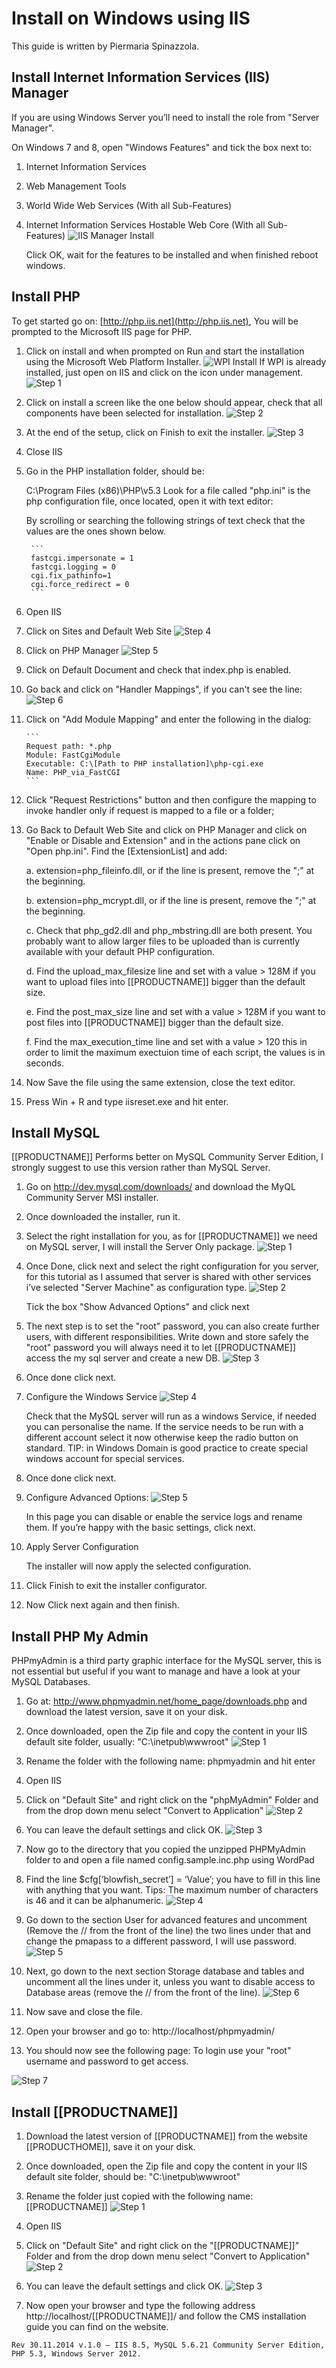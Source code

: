 <!--toc=getting_started-->
# Install on Windows using IIS
This guide is written by Piermaria Spinazzola.

## Install Internet Information Services (IIS) Manager
If you are using Windows Server you’ll need to install the role from "Server Manager".

On Windows 7 and 8, open "Windows Features" and tick the box next to:
1. Internet Information Services

2. Web Management Tools

3. World Wide Web Services (With all Sub-Features)

4. Internet Information Services Hostable Web Core (With all Sub-Features)
![IIS Manager Install](img/install_environment_windows_iismgr_install.png)

    Click OK, wait for the features to be installed and when finished reboot windows.

## Install PHP
To get started go on: [http://php.iis.net](http://php.iis.net), You will be prompted to the Microsoft IIS page for PHP.

1. Click on install and when prompted on Run and start the installation using the Microsoft Web Platform Installer.
![WPI Install](img/install_environment_windows_wpi_install.png)
    If WPI is already installed, just open on IIS and click on the icon under management.
![Step 1](img/install_environment_windows_php_install_step1.png)

2. Click on install a screen like the one below should appear, check that all components have been selected for installation. 
![Step 2](img/install_environment_windows_php_install_step2.png)

3. At the end of the setup, click on Finish to exit the installer.
![Step 3](img/install_environment_windows_php_install_step3.png)

4. Close IIS

5. Go in the PHP installation folder, should be:

    C:\Program Files (x86)\PHP\v5.3
    Look for a file called "php.ini" is the php configuration file, once located, open it with text editor:

    By scrolling or searching the following strings of text check that the values are the ones shown below.

        ```
        fastcgi.impersonate = 1
        fastcgi.logging = 0
        cgi.fix_pathinfo=1
        cgi.force_redirect = 0
        ```

6. Open IIS

7. Click on Sites and Default Web Site
![Step 4](img/install_environment_windows_php_install_step4.png)

8. Click on PHP Manager
![Step 5](img/install_environment_windows_php_install_step5.png)

9. Click on Default Document and check that index.php is enabled.

10. Go back and click on "Handler Mappings", if you can't see the line:
![Step 6](img/install_environment_windows_php_install_step6.png)

11. Click on "Add Module Mapping" and enter the following in the dialog:

        ```
        Request path: *.php
        Module: FastCgiModule
        Executable: C:\[Path to PHP installation]\php-cgi.exe
        Name: PHP_via_FastCGI
        ```

12. Click "Request Restrictions" button and then configure the mapping to invoke handler only if request is mapped to a file or a folder;

13. Go Back to Default Web Site and click on PHP Manager and click on "Enable or Disable and Extension" and in the actions pane click on "Open php.ini". Find the [ExtensionList] and add:

    a. extension=php_fileinfo.dll, or if the line is present, remove the ";" at the beginning.

    b. extension=php_mcrypt.dll, or if the line is present, remove the ";" at the beginning.

    c. Check that php_gd2.dll and php_mbstring.dll are both present.
    You probably want to allow larger files to be uploaded than is currently available with your default PHP configuration.

    d. Find the upload_max_filesize line and set with a value > 128M if you want to upload files into [[PRODUCTNAME]] bigger than the default size.

    e. Find the post_max_size line and set with a value > 128M if you want to post files into [[PRODUCTNAME]] bigger than the default size.

    f. Find the max_execution_time line and set with a value > 120 this in order to limit the maximum exectuion time of each script, the values is in seconds.

14. Now Save the file using the same extension, close the text editor.
15. Press Win + R and type iisreset.exe and hit enter.

## Install MySQL
[[PRODUCTNAME]] Performs better on MySQL Community Server Edition, I strongly suggest to use this version rather than MySQL Server.

1. Go on http://dev.mysql.com/downloads/ and download the MyQL Community Server MSI installer.

2. Once downloaded the installer, run it.

3. Select the right installation for you, as for [[PRODUCTNAME]] we need on MySQL server, I will install the Server Only package.
![Step 1](img/install_environment_windows_mysql_install_step1.png)

4. Once Done, click next and select the right configuration for you server, for this tutorial as I assumed that server is shared with other services i’ve selected "Server Machine" as configuration type.
![Step 2](img/install_environment_windows_mysql_install_step2.png)

    Tick the box "Show Advanced Options" and click next

5. The next step is to set the "root" password, you can also create further users, with different responsibilities.
    Write down and store safely the "root" password you will always need it to let [[PRODUCTNAME]] access the my sql server and create a new DB.
![Step 3](img/install_environment_windows_mysql_install_step3.png)

6. Once done click next.

7. Configure the Windows Service
![Step 4](img/install_environment_windows_mysql_install_step4.png)

    Check that the MySQL server will run as a windows Service, if needed you can personalise the name.
    If the service needs to be run with a different account select it now otherwise keep the radio button on standard.
    TIP: in Windows Domain is good practice to create special windows account for special services.

8. Once done click next.

9. Configure Advanced Options:
![Step 5](img/install_environment_windows_mysql_install_step5.png)

    In this page you can disable or enable the service logs and rename them.
    If you’re happy with the basic settings, click next.

10. Apply Server Configuration

    The installer will now apply the selected configuration.

11. Click Finish to exit the installer configurator.

12. Now Click next again and then finish.

## Install PHP My Admin
PHPmyAdmin is a third party graphic interface for the MySQL server, this is not essential but useful if you want to manage and have a look at your MySQL Databases.

1. Go at: http://www.phpmyadmin.net/home_page/downloads.php and download the latest version, save it on your disk.

2. Once downloaded, open the Zip file and copy the content in your IIS default site folder, usually: "C:\inetpub\wwwroot"
![Step 1](img/install_environment_windows_phpmyadmin_install_step1.png)

3. Rename the folder with the following name: phpmyadmin and hit enter

4. Open IIS

5. Click on "Default Site" and right click on the "phpMyAdmin" Folder and from the drop down menu select "Convert to Application"
![Step 2](img/install_environment_windows_phpmyadmin_install_step2.png)

6. You can leave the default settings and click OK.
![Step 3](img/install_environment_windows_phpmyadmin_install_step3.png)

7. Now go to the directory that you copied the unzipped PHPMyAdmin folder to and open a file named config.sample.inc.php using WordPad

8. Find the line $cfg[‘blowfish_secret’] = ‘Value’; you have to fill in this line with anything that you want.
    Tips: The maximum number of characters is 46 and it can be alphanumeric.
![Step 4](img/install_environment_windows_phpmyadmin_install_step4.png)

9. Go down to the section User for advanced features and uncomment (Remove the // from the front of the line) the two lines under that and change the pmapass to a different password, I will use password.
![Step 5](img/install_environment_windows_phpmyadmin_install_step5.png)

10. Next, go down to the next section Storage database and tables and uncomment all the lines under it, unless you want to disable access to Database areas (remove the // from the front of the line).
![Step 6](img/install_environment_windows_phpmyadmin_install_step6.png)

11. Now save and close the file.

12. Open your browser and go to: http://localhost/phpmyadmin/

13. You should now see the following page:
    To login use your "root" username and password to get access.

![Step 7](img/install_environment_windows_phpmyadmin_install_step7.png)

## Install [[PRODUCTNAME]]
1. Download the latest version of [[PRODUCTNAME]] from the website [[PRODUCTHOME]], save it on your disk.

2. Once downloaded, open the Zip file and copy the content in your IIS default site folder, should be: "C:\inetpub\wwwroot"

3. Rename the folder just copied with the following name: [[PRODUCTNAME]]
![Step 1](img/install_environment_windows_cms_install_step1.png)

4. Open IIS 

5. Click on "Default Site" and right click on the "[[PRODUCTNAME]]" Folder and from the drop down menu select "Convert to Application"
![Step 2](img/install_environment_windows_cms_install_step2.png)

6. You can leave the default settings and click OK.
![Step 3](img/install_environment_windows_cms_install_step3.png)

7. Now open your browser and type the following address http://localhost/[[PRODUCTNAME]]/ and follow the CMS installation guide you can find on the website.

```
Rev 30.11.2014 v.1.0 – IIS 8.5, MySQL 5.6.21 Community Server Edition, PHP 5.3, Windows Server 2012.
```